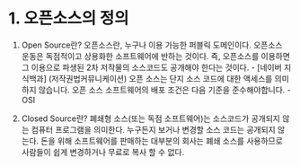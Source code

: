# 1. 오픈소스의 정의
1. Open Source란?
오픈소스란, 누구나 이용 가능한 퍼블릭 도메인이다. 오픈소스 운동은 독점적이고 상용화한 소프트웨어에 반하는 것이다. 즉, 오픈소스를 이용하면 그 이용으로 파생된 2차 저작물의 소스코드도 공개해야 한다는 것이다. - [네이버 지식백과] (저작권법커뮤니케이션)
오픈 소스는 단지 소스 코드에 대한 액세스를 의미하지 않습니다. 오픈 소스 소프트웨어의 배포 조건은 다음 기준을 준수해야합니다. - OSI

2. Closed Source란?
폐쇄형 소스(또는 독점 소프트웨어)는 소스코드가 공개되지 않는 컴퓨터 프로그램을 의미한다. 누구든지 보거나 변경할 소스 코드는 공개되지 않는다. 돈을 위해 소프트웨어를 판매하는 대부분의 회사는 폐쇄 소스를 사용하므로 사람들이 쉽게 변경하거나 무료로 복사 할 수 없다.
